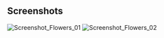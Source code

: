 ## Screenshots
![Screenshot_Flowers_01](https://user-images.githubusercontent.com/103949296/192697850-20b73649-7b5f-42db-9e97-c0e8a4fcd4a7.png)
![Screenshot_Flowers_02](https://user-images.githubusercontent.com/103949296/192697887-c5460a77-a7b6-4a67-9587-50f4c9789ce6.png)
